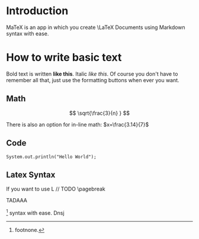 # Introduction
MaTeX is an app in which you create \LaTeX Documents using Markdown syntax with ease.


# How to write basic text
Bold text is written **like this**. Italic *like this*.
Of course you don't have to remember all that, just use the formatting buttons when ever you want.


## Math
$$
\sqrt{\frac{3}{n} }
$$

There is also an option for in-line math: $x=\frac{3.14}{7}$

## Code
```
System.out.println("Hello World");
```

## Latex Syntax
If you want to use L // TODO
\pagebreak

TADAAA


 [^1] syntax with ease.
Dnsj


[^1]: footnone.
